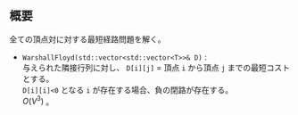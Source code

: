 ## 概要

全ての頂点対に対する最短経路問題を解く。

- `WarshallFloyd(std::vector<std::vector<T>>& D)` :  
与えられた隣接行列に対し、 `D[i][j]` = 頂点 `i` から頂点 `j` までの最短コストとする。  
`D[i][i]<0` となる `i` が存在する場合、負の閉路が存在する。  
$O(V^3)$ 。
